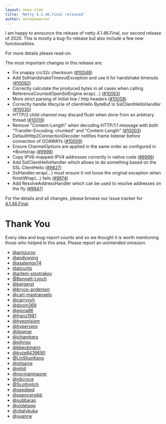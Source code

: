 ```yaml
---
layout: news-item
title: 'Netty 4.1.46.Final released'
author: normanmaurer
---
```


I am happy to announce the release of netty 4.1.46.Final, our second release of 2020. This is mostly a bug-fix release but also include a few new functionalities.

For more details please read-on.

The most important changes in this release are:

* Fix snappy crc32c checksum ([#10048](https://github.com/netty/netty/pull/10048))
* Add SslHandshakeTimeoutException and use it for handshake timeouts ([#10062](https://github.com/netty/netty/pull/10062))
* Correctly calculate the produced bytes in all cases when calling ReferenceCountedOpenSslEngine.wrap(...) ([#10063](https://github.com/netty/netty/pull/10063))
* More strict parsing of initial line / http headers ([#10058](https://github.com/netty/netty/pull/10058))
* Correctly handle lifecycle of clientHello ByteBuf in SslClientHelloHandler ([#10030](https://github.com/netty/netty/pull/10030)) 
* HTTP/2 child channel may discard flush when done from an arbitrary thread ([#10019](https://github.com/netty/netty/pull/10019)) 
* Remove "Content-Length" when decoding HTTP/1.1 message with both "Transfer-Encoding: chunked" and "Content-Length" ([#10003](https://github.com/netty/netty/pull/10003))
* DefaultHttp2ConnectionDecoder notifies frame listener before connection of GOAWAYs ([#10009](https://github.com/netty/netty/pull/10009))
* Ensure ChannelOptions are applied in the same order as configured in *Bootstrap ([#9998](https://github.com/netty/netty/pull/9998))
* Copy IPV6-mapped-IPV4 addresses correctly in native code ([#9996](https://github.com/netty/netty/pull/9996))
* Add SslClientHelloHandler which allows to do something based on the SSL ClientHello ([#9827](https://github.com/netty/netty/pull/9827))
* SslHandler.wrap(...) must ensure it not loose the original exception when finishWrap(...) fails ([#9974](https://github.com/netty/netty/pull/9974))
* Add ResolveAddressHandler which can be used to resolve addresses on the fly ([#9947](https://github.com/netty/netty/pull/9947))

For the details and all changes, please browse our issue tracker for [4.1.46.Final](https://github.com/netty/netty/milestone/221?closed=1). 


# Thank You

Every idea and bug-report counts and so we thought it is worth mentioning those who helped in this area. Please report an unintended omission.
 
* [@amizurov](https://github.com/amizurov)
* [@andyxning](https://github.com/andyxning)
* [@asalamon74](https://github.com/asalamon74)
* [@atcurtis](https://github.com/atcurtis)
* [@artem-smotrakov](https://github.com/artem-smotrakov)
* [@Bennett-Lynch](https://github.com/Bennett-Lynch)
* [@bergerst](https://github.com/bergerst)
* [@bryce-anderson](https://github.com/bryce-anderson)
* [@carl-mastrangelo](https://github.com/carl-mastrangelo)
* [@carryxyh](https://github.com/carryxyh)
* [@doom369](https://github.com/doom369)
* [@ejona86](https://github.com/ejona86)
* [@franz1981](https://github.com/franz1981)
* [@hyeonisism](https://github.com/hyeonisism)
* [@hyperxpro](https://github.com/hyperxpro)
* [@ilopmar](https://github.com/ilopmar)
* [@jchambers](https://github.com/jchambers)
* [@johnou](https://github.com/johnou)
* [@kbeckmann](https://github.com/kbeckmann)
* [@kyze8439690](https://github.com/kyze8439690)
* [@LinShunKang](https://github.com/LinShunKang)
* [@nitsanw](https://github.com/nitsanw)
* [@njhill](https://github.com/njhill)
* [@normanmaurer](https://github.com/normanmaurer)
* [@rdicroce](https://github.com/rdicroce)
* [@Scottmitch](https://github.com/Scottmitch)
* [@seedeed](https://github.com/seedeed)
* [@spencergibb](https://github.com/spencergibb)
* [@subbarao](https://github.com/subbarao)
* [@violetagg](https://github.com/violetagg)
* [@vitalybuka](https://github.com/vitalybuka)
* [@yuanrw](https://github.com/yuanrw)
         